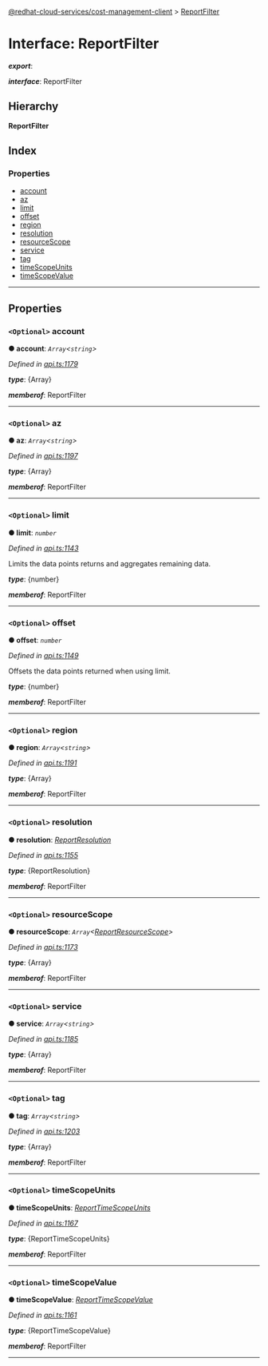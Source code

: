 [@redhat-cloud-services/cost-management-client](../README.md) > [ReportFilter](../interfaces/reportfilter.md)

# Interface: ReportFilter

*__export__*: 

*__interface__*: ReportFilter

## Hierarchy

**ReportFilter**

## Index

### Properties

* [account](reportfilter.md#account)
* [az](reportfilter.md#az)
* [limit](reportfilter.md#limit)
* [offset](reportfilter.md#offset)
* [region](reportfilter.md#region)
* [resolution](reportfilter.md#resolution)
* [resourceScope](reportfilter.md#resourcescope)
* [service](reportfilter.md#service)
* [tag](reportfilter.md#tag)
* [timeScopeUnits](reportfilter.md#timescopeunits)
* [timeScopeValue](reportfilter.md#timescopevalue)

---

## Properties

<a id="account"></a>

### `<Optional>` account

**● account**: *`Array`<`string`>*

*Defined in [api.ts:1179](https://github.com/RedHatInsights/javascript-clients/blob/master/packages/cost-management/api.ts#L1179)*

*__type__*: {Array}

*__memberof__*: ReportFilter

___
<a id="az"></a>

### `<Optional>` az

**● az**: *`Array`<`string`>*

*Defined in [api.ts:1197](https://github.com/RedHatInsights/javascript-clients/blob/master/packages/cost-management/api.ts#L1197)*

*__type__*: {Array}

*__memberof__*: ReportFilter

___
<a id="limit"></a>

### `<Optional>` limit

**● limit**: *`number`*

*Defined in [api.ts:1143](https://github.com/RedHatInsights/javascript-clients/blob/master/packages/cost-management/api.ts#L1143)*

Limits the data points returns and aggregates remaining data.

*__type__*: {number}

*__memberof__*: ReportFilter

___
<a id="offset"></a>

### `<Optional>` offset

**● offset**: *`number`*

*Defined in [api.ts:1149](https://github.com/RedHatInsights/javascript-clients/blob/master/packages/cost-management/api.ts#L1149)*

Offsets the data points returned when using limit.

*__type__*: {number}

*__memberof__*: ReportFilter

___
<a id="region"></a>

### `<Optional>` region

**● region**: *`Array`<`string`>*

*Defined in [api.ts:1191](https://github.com/RedHatInsights/javascript-clients/blob/master/packages/cost-management/api.ts#L1191)*

*__type__*: {Array}

*__memberof__*: ReportFilter

___
<a id="resolution"></a>

### `<Optional>` resolution

**● resolution**: *[ReportResolution](../enums/reportresolution.md)*

*Defined in [api.ts:1155](https://github.com/RedHatInsights/javascript-clients/blob/master/packages/cost-management/api.ts#L1155)*

*__type__*: {ReportResolution}

*__memberof__*: ReportFilter

___
<a id="resourcescope"></a>

### `<Optional>` resourceScope

**● resourceScope**: *`Array`<[ReportResourceScope](../enums/reportresourcescope.md)>*

*Defined in [api.ts:1173](https://github.com/RedHatInsights/javascript-clients/blob/master/packages/cost-management/api.ts#L1173)*

*__type__*: {Array}

*__memberof__*: ReportFilter

___
<a id="service"></a>

### `<Optional>` service

**● service**: *`Array`<`string`>*

*Defined in [api.ts:1185](https://github.com/RedHatInsights/javascript-clients/blob/master/packages/cost-management/api.ts#L1185)*

*__type__*: {Array}

*__memberof__*: ReportFilter

___
<a id="tag"></a>

### `<Optional>` tag

**● tag**: *`Array`<`string`>*

*Defined in [api.ts:1203](https://github.com/RedHatInsights/javascript-clients/blob/master/packages/cost-management/api.ts#L1203)*

*__type__*: {Array}

*__memberof__*: ReportFilter

___
<a id="timescopeunits"></a>

### `<Optional>` timeScopeUnits

**● timeScopeUnits**: *[ReportTimeScopeUnits](../enums/reporttimescopeunits.md)*

*Defined in [api.ts:1167](https://github.com/RedHatInsights/javascript-clients/blob/master/packages/cost-management/api.ts#L1167)*

*__type__*: {ReportTimeScopeUnits}

*__memberof__*: ReportFilter

___
<a id="timescopevalue"></a>

### `<Optional>` timeScopeValue

**● timeScopeValue**: *[ReportTimeScopeValue](../enums/reporttimescopevalue.md)*

*Defined in [api.ts:1161](https://github.com/RedHatInsights/javascript-clients/blob/master/packages/cost-management/api.ts#L1161)*

*__type__*: {ReportTimeScopeValue}

*__memberof__*: ReportFilter

___

